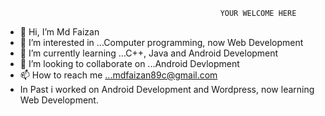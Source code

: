                                                     YOUR WELCOME HERE
- 👋 Hi, I’m Md Faizan
- 👀 I’m interested in ...Computer programming, now Web Development
- 🌱 I’m currently learning ...C++, Java and Android Development
- 💞️ I’m looking to collaborate on ...Android Devlopment
- 📫 How to reach me ...mdfaizan89c@gmail.com
- In Past i worked on Android Development and Wordpress, now learning Web Development.

<!---
faizan-bca/faizan-bca is a ✨ special ✨ repository because its `README.md` (this file) appears on your GitHub profile.
You can click the Preview link to take a look at your changes.
--->
